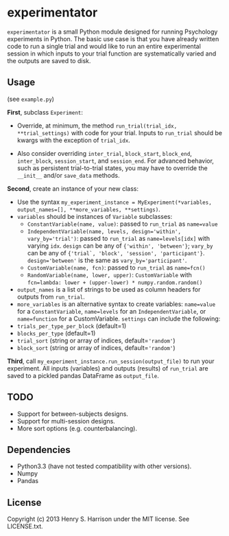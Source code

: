 experimentator
==============

``experimentator`` is a small Python module designed for running Psychology experiments in Python. The basic use case is that you have already written code to run a single trial and would like to run an entire experimental session in which inputs to your trial function are systematically varied and the outputs are saved to disk.

Usage
-----

(see ``example.py``)

**First**, subclass ``Experiment``:

  * Override, at minimum, the method ``run_trial(trial_idx, **trial_settings)`` with code for your trial. Inputs to ``run_trial`` should be kwargs with the exception of ``trial_idx``.

  * Also consider overriding ``inter_trial``, ``block_start``, ``block_end``, ``inter_block``, ``session_start``, and ``session_end``. For advanced behavior, such as persistent trial-to-trial states, you may have to override the ``__init__`` and/or ``save_data`` methods.

**Second**, create an instance of your new class:

  * Use the syntax ``my_experiment_instance = MyExperiment(*variables, output_names=[], **more_variables, **settings)``.
  * ``variables`` should be instances of ``Variable`` subclasses:
      * ``ConstantVariable(name, value)``: passed to ``run_trial`` as ``name=value``
      * ``IndependentVariable(name, levels, design='within', vary_by='trial')``: passed to ``run_trial`` as ``name=levels[idx]`` with varying ``idx``. ``design`` can be any of ``{'within', 'between'}``; ``vary_by`` can be any of ``{'trial`, 'block', 'session', 'participant'}``. ``design='between'`` is the same as ``vary_by='participant'``.
      * ``CustomVariable(name, fcn)``: passed to ``run_trial`` as ``name=fcn()``
      * ``RandomVariable(name, lower, upper)``: ``CustomVariable`` with ``fcn=lambda: lower + (upper-lower) * numpy.random.random()``
  * ``output_names`` is a list of strings to be used as column headers for outputs from ``run_trial``.
  * ``more_variables`` is an alternative syntax to create variables: ``name=value`` for a ``ConstantVariable``, ``name=levels`` for an ``IndependentVariable``, or ``name=function`` for a CustomVariable.
    ``settings`` can include the following:
  * ``trials_per_type_per_block`` (default=1)
  * ``blocks_per_type`` (default=1)
  * ``trial_sort`` (string or array of indices, default=``'random'``)
  * ``block_sort`` (string or array of indices, default=``'random'``)

**Third**, call ``my_experiment_instance.run_session(output_file)`` to run your experiment. All inputs (variables) and outputs (results) of ``run_trial`` are saved to a pickled pandas DataFrame as ``output_file``.

TODO
----

  * Support for between-subjects designs.
  * Support for multi-session designs.
  * More sort options (e.g. counterbalancing).

Dependencies
------------

  * Python3.3 (have not tested compatibility with other versions).
  * Numpy
  * Pandas

License
-------

Copyright (c) 2013 Henry S. Harrison under the MIT license. See LICENSE.txt.